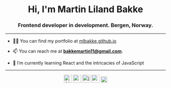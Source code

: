 <h1 align="center">Hi, I'm Martin Liland Bakke</h1>
<h3 align="center">Frontend developer in development. Bergen, Norway.</h3>
<hr>


- 👨‍💻 You can find my portfolio at [mlbakke.github.io](https://mlbakke.github.io/)

- 📫 You can reach me at **bakkemartin11@gmail.com**.


- 🌱 I’m currently learning React and the intricacies of JavaScript

<hr>

<p align="center">
  <img src="https://cdn.jsdelivr.net/gh/devicons/devicon/icons/html5/html5-original-wordmark.svg" alt="html5" width="25" height="25"/> 
  <img src="https://cdn.jsdelivr.net/gh/devicons/devicon/icons/css3/css3-original-wordmark.svg" alt="css3" width="25" height="25"/> 
  <img src="https://cdn.jsdelivr.net/gh/devicons/devicon/icons/javascript/javascript-original.svg" alt="javascript" width="25" height="25"/> 
  <img src="https://cdn.jsdelivr.net/gh/devicons/devicon/icons/sass/sass-original.svg" alt="sass" width="25" height="25"/>
  <img src="https://cdn.jsdelivr.net/gh/devicons/devicon/icons/bootstrap/bootstrap-original.svg" alt="bootstrap" width="20" height="20"/> 
</p>
